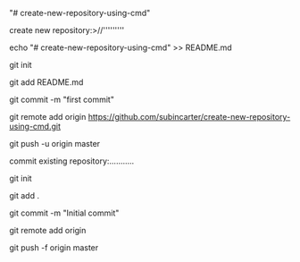 "# create-new-repository-using-cmd" 

create new repository:>//'''''''''

echo "# create-new-repository-using-cmd" >> README.md

git init

git add README.md

git commit -m "first commit"

git remote add origin https://github.com/subincarter/create-new-repository-using-cmd.git

git push -u origin master



commit existing repository:...........

git init

git add .

git commit -m "Initial commit"

git remote add origin <project url>
  
git push -f origin master

